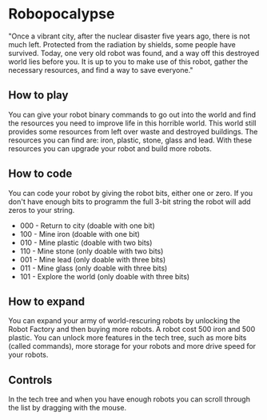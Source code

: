 # Robopocalypse
"Once a vibrant city, after the nuclear disaster five years ago, there is not much left. Protected from the radiation by shields, some people have survived. 
Today, one very old robot was found, and a way off this destroyed world lies before you. It is up to you to make use of this robot, gather the necessary resources, and find a way to save everyone."

## How to play
You can give your robot binary commands to go out into the world and find the resources you need to improve life in this horrible world. This world still provides some resources from left over waste and destroyed buildings. 
The resources you can find are: iron, plastic, stone, glass and lead. With these resources you can upgrade your robot and build more robots.

## How to code
You can code your robot by giving the robot bits, either one or zero. If you don't have enough bits to programm the full 3-bit string the robot will add zeros to your string. 

* 000 - Return to city (doable with one bit)
* 100 - Mine iron (doable with one bit)
* 010 - Mine plastic (doable with two bits)
* 110 - Mine stone (only doable with two bits)
* 001 - Mine lead (only doable with three bits)
* 011 - Mine glass (only doable with three bits)
* 101 - Explore the world (only doable with three bits)

## How to expand
You can expand your army of world-rescuring robots by unlocking the Robot Factory and then buying more robots. A robot cost 500 iron and 500 plastic.
You can unlock more features in the tech tree, such as more bits (called commands), more storage for your robots and more drive speed for your robots.

## Controls
In the tech tree and when you have enough robots you can scroll through the list by dragging with the mouse.

